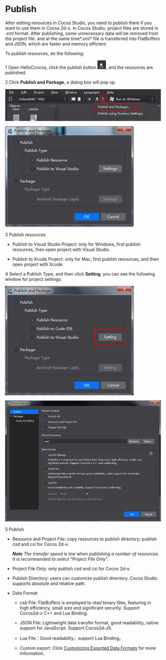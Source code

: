 # Publish

After editing resources in Cocos Studio, you need to publish them if you want to use them in Cocos 2d-x. In Cocos Studio, project files are stored in *.xml* format. After publishing, some unnecessary data will be removed from the project file. 
and at the same time*.xml* file is transferred into FlatBuffers and JSON, which are faster and memory efficient. 

To publish resources, do the following: 

1 Open HelloCcocos, click the publish button  ![image](res_en/image0001.png), and the resources are published. 

2 Click **Publish and Package**, a dialog box will pop up. 

![image](res_en/image0002.png)

![image](res_en/image0003.png)

3 Publish resources

- Publish to Visual Studio Project: only for Windows, first publish resources, then open project with Visual Studio. 

- Publish to Xcode Project: only for Mac, first publish resources, and then open project with Xcode. 

4 Select a Publish Type, and then click **Setting**, you can see the following window for project settings.  

![image](res_en/image0005.png)

![image](res_en/image0004.png)
 
5 Publish

- Resource and Project File: copy resources to publish directory; publish *csd* and *csi* for Cocos 2d-x.  

    ***Note** The transfer speed is low when publishing a number of resources. It is recommended to select "Project File Only".* 

- Project File Only: only publish csd and csi for Cocos 2d-x. 

- Publish Directory: users can customize publish directory. Cocos Studio supports absolute and relative path. 

- Data Format

    - *csb* File: FlatBuffers is employed to read binary files, featuring in high efficiency, small size and significant security. Support Cocos2d-x C++ and Lua Binding. 

    - JSON File: Lightweight data transfer format, good readability, native support for JavaScript. Support Cocos2d-JS. 
   
    - Lua File：Good readability，support Lua Binding。
   
    - Custom export: Click [Customizing Exported Data Formats](../../chapter3/Extend/CustomExport/en.html) for more information. 






